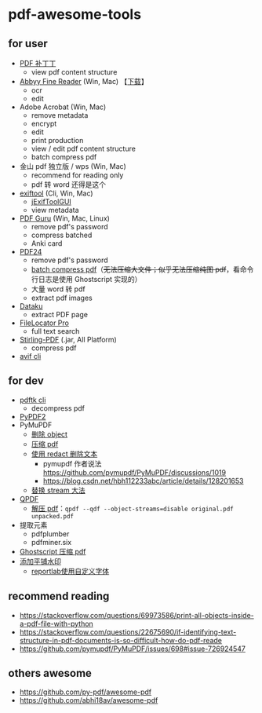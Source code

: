 # pdf-awesome-tools

## for user

- [PDF 补丁丁](https://github.com/wmjordan/PDFPatcher)
    - view pdf content structure
- [Abbyy Fine Reader](https://github.com/james-curtis/abbyy-fine-reader-crack) (Win, Mac) 【[下载](https://nsaneforums.com/topic/442672-abbyy-finereader-pdf-16-v160147295/)】
    - ocr
    - edit
- Adobe Acrobat (Win, Mac)
    - remove metadata
    - encrypt
    - edit
    - print production
    - view / edit pdf content structure
    - batch compress pdf
- 金山 pdf 独立版 / wps (Win, Mac)
    - recommend for reading only
    - pdf 转 word 还得是这个
- [exiftool](https://exiftool.org/) (Cli, Win, Mac)
    - [jExifToolGUI](https://github.com/hvdwolf/jExifToolGUI)
    - view metadata
- [PDF Guru](https://github.com/kevin2li/PDF-Guru) (Win, Mac, Linux)
    - remove pdf's password
    - compress batched
    - Anki card
- [PDF24](https://tools.pdf24.org/zh/creator)
    - remove pdf's password
    - [batch compress pdf](https://creator.pdf24.org/manual/11/#:~:text=pdf24%2DDocTool.exe%20%2Dcompress)（~~无法压缩大文件；似乎无法压缩纯图 pdf~~，看命令行日志是使用 Ghostscript 实现的）
    - 大量 word 转 pdf
    - extract pdf images
- [Dataku](https://dataku.ai)
    - extract PDF page
- [FileLocator Pro](https://www.52pojie.cn/thread-1386712-1-1.html)
    - full text search
- [Stirling-PDF](https://github.com/Frooodle/Stirling-PDF) (.jar, All Platform)
  - compress pdf
- [avif cli](https://github.com/lovell/avif-cli)

## for dev
- [pdftk cli](https://www.pdflabs.com/docs/pdftk-cli-examples/)
  - decompress pdf
- [PyPDF2](https://pypdf2.readthedocs.io/en/3.0.0/dev/pdf-format.html)
- PyMuPDF
  - [删除 object](https://github.com/pymupdf/PyMuPDF/discussions/1855)
  - [压缩 pdf](https://github.com/pymupdf/PyMuPDF/discussions/2107)
  - [使用 redact 删除文本](https://stackoverflow.com/a/73234495)
    - pymupdf 作者说法 https://github.com/pymupdf/PyMuPDF/discussions/1019
    - https://blog.csdn.net/hbh112233abc/article/details/128201653
  - [替换 stream 大法](https://stackoverflow.com/a/73851388)
- [QPDF](https://stackoverflow.com/a/6562443)
  - [解压 pdf](https://qpdf.readthedocs.io/en/stable/cli.html#option-qdf)：`qpdf --qdf --object-streams=disable original.pdf unpacked.pdf`
- 提取元素
  - pdfplumber
  - pdfminer.six
- [Ghostscript 压缩 pdf](https://github.com/deimo/pdf-compress)
- [添加平铺水印](https://xie.infoq.cn/article/e3752245b7952d51ab98fd416)
  - [reportlab使用自定义字体](https://blog.csdn.net/plutus_sutulp/article/details/7708992)


 ## recommend reading
 - https://stackoverflow.com/questions/69973586/print-all-objects-inside-a-pdf-file-with-python
 - https://stackoverflow.com/questions/22675690/if-identifying-text-structure-in-pdf-documents-is-so-difficult-how-do-pdf-reade
 - https://github.com/pymupdf/PyMuPDF/issues/698#issue-726924547

## others awesome
 - https://github.com/py-pdf/awesome-pdf
 - https://github.com/abhi18av/awesome-pdf
